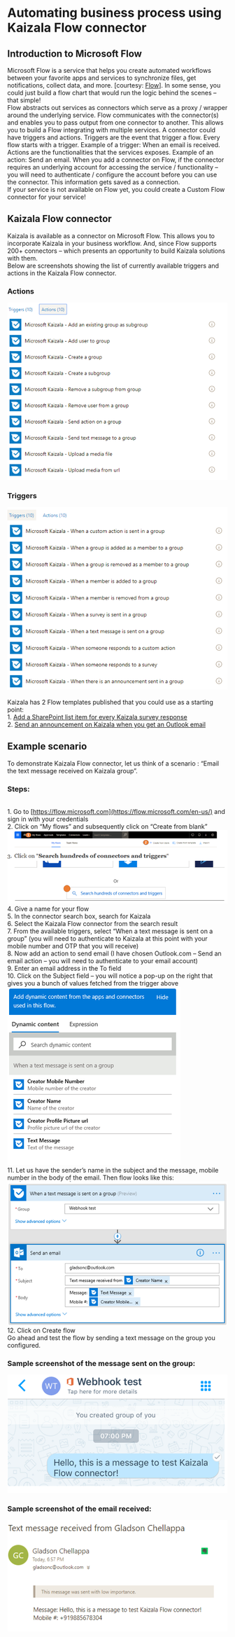 # Automating business process using Kaizala Flow connector
## Introduction to Microsoft Flow
Microsoft Flow is a service that helps you create automated workflows between your favorite apps and services to synchronize files, get notifications, collect data, and more. [courtesy: [Flow](https://docs.microsoft.com/en-us/flow/getting-started)]. In some sense, you could just build a flow chart that would run the logic behind the scenes – that simple!
<br> Flow abstracts out services as connectors which serve as a proxy / wrapper around the underlying service. Flow communicates with the connector(s) and enables you to pass output from one connector to another.  This allows you to build a Flow integrating with multiple services. A connector could have triggers and actions. Triggers are the event that trigger a flow. Every flow starts with a trigger. Example of a trigger: When an email is received. Actions are the functionalities that the services exposes. Example of an action: Send an email. When you add a connector on Flow, if the connector requires an underlying account for accessing the service / functionality – you will need to authenticate / configure the account before you can use the connector. This information gets saved as a connection.
<br> If your service is not available on Flow yet, you could create a Custom Flow connector for your service!
## Kaizala Flow connector
Kaizala is available as a connector on Microsoft Flow. This allows you to incorporate Kaizala in your business workflow. And, since Flow supports 200+ connectors – which presents an opportunity to build Kaizala solutions with them.
<br> Below are screenshots showing the list of currently available triggers and actions in the Kaizala Flow connector.
### Actions
![](Images/MailFlow_Actions.PNG)
### Triggers
![](Images/MailFlow_Triggers.PNG)
<br>
<br> Kaizala has 2 Flow templates published that you could use as a starting point:
<br> 1. [Add a SharePoint list item for every Kaizala survey response](https://us.flow.microsoft.com/en-us/galleries/public/templates/a71f0ac3e35a40728b3e9ee27bf9dbcd/add-a-sharepoint-list-item-for-every-kaizala-survey-response/)
<br> 2. [Send an announcement on Kaizala when you get an Outlook email](https://us.flow.microsoft.com/en-us/galleries/public/templates/cb85f664dfb0421dbd937dd64618f791/send-an-announcement-on-kaizala-when-you-get-an-outlook-email/)
## Example scenario
To demonstrate Kaizala Flow connector, let us think of a scenario : “Email the text message received on Kaizala group”.
### Steps:
<br> 1. Go to [https://flow.microsoft.com](https://flow.microsoft.com/en-us/) and sign in with your credentials
<br> 2. Click on “My flows” and subsequently click on “Create from blank”
![](Images/MailFlow_Search.PNG)
<br> 4. Give a name for your flow
<br> 5. In the connector search box, search for Kaizala
<br> 6. Select the Kaizala Flow connector from the search result
<br>  7. From the available triggers, select “When a text message is sent on a group” (you will need to authenticate to Kaizala at this point with your mobile number and OTP that you will receive)
<br>  8. Now add an action to send email (I have chosen Outlook.com – Send an email action – you will need to authenticate to your email account)
<br> 9. Enter an email address in the To field
<br>10. Click on the Subject field – you will notice a pop-up on the right that gives you a bunch of values fetched from the trigger above
<br>![](Images/MailFlow_4.PNG)
<br> 11. Let us have the sender’s name in the subject and the message, mobile number in the body of the email. Then flow looks like this:
<br>
![](Images/MailFlow_5.PNG)
<br> 12. Click on Create flow
<br>  Go ahead and test the flow by sending a text message on the group you configured.
### Sample screenshot of the message sent on the group:

![](Images/MailFlow_6.PNG)
### Sample screenshot of the email received:
![](Images/MailFlow_MailReceived.PNG)









